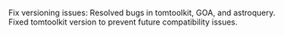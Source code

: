 Fix versioning issues: Resolved bugs in tomtoolkit, GOA, and astroquery. Fixed tomtoolkit version to prevent future compatibility issues.